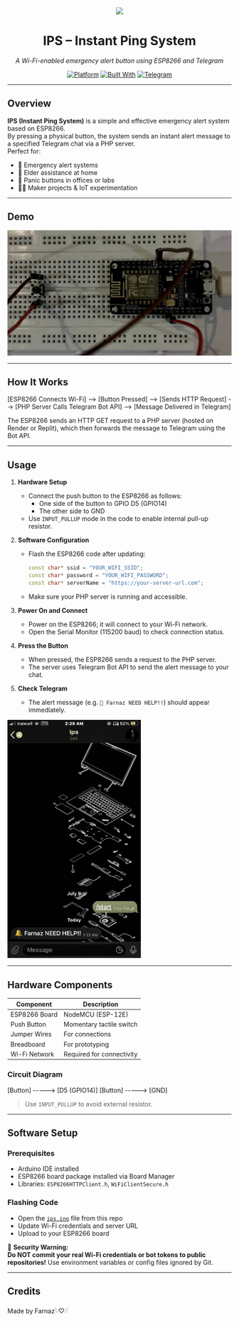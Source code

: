 <div align="center">

<img src="https://img.icons8.com/fluency/96/alarm.png" width="80" />

# IPS – Instant Ping System  
*A Wi-Fi-enabled emergency alert button using ESP8266 and Telegram*

[![Platform](https://img.shields.io/badge/platform-ESP8266-pink.svg)](#hardware)
[![Built With](https://img.shields.io/badge/built%20with-C++-purple.svg)](https://www.arduino.cc/)
[![Telegram](https://img.shields.io/badge/telegram-bot-blue.svg)](https://telegram.org/)

</div>

---

## Overview

**IPS (Instant Ping System)** is a simple and effective emergency alert system based on ESP8266.  
By pressing a physical button, the system sends an instant alert message to a specified Telegram chat via a PHP server.  
Perfect for:

- 🔴 Emergency alert systems  
- 🧓 Elder assistance at home  
- 🏢 Panic buttons in offices or labs  
- 👨‍🔧 Maker projects & IoT experimentation

---

## Demo

<p align="center">
  <img src="ips_pic.jpg" width="750" alt="IPS Demo">
</p>

---

## How It Works

[ESP8266 Connects Wi-Fi] --> [Button Pressed] --> [Sends HTTP Request] --> [PHP Server Calls Telegram Bot API] --> [Message Delivered in Telegram]


The ESP8266 sends an HTTP GET request to a PHP server (hosted on Render or Replit), which then forwards the message to Telegram using the Bot API.

---

## Usage

1. **Hardware Setup**  
   - Connect the push button to the ESP8266 as follows:  
     - One side of the button to GPIO D5 (GPIO14)  
     - The other side to GND  
   - Use `INPUT_PULLUP` mode in the code to enable internal pull-up resistor.

2. **Software Configuration**  
   - Flash the ESP8266 code after updating:  
     ```cpp
     const char* ssid = "YOUR_WIFI_SSID";
     const char* password = "YOUR_WIFI_PASSWORD";
     const char* serverName = "https://your-server-url.com";
     ```
   - Make sure your PHP server is running and accessible.

3. **Power On and Connect**  
   - Power on the ESP8266; it will connect to your Wi-Fi network.  
   - Open the Serial Monitor (115200 baud) to check connection status.

4. **Press the Button**  
   - When pressed, the ESP8266 sends a request to the PHP server.  
   - The server uses Telegram Bot API to send the alert message to your chat.

5. **Check Telegram**  
   - The alert message (e.g. `🔔 Farnaz NEED HELP!!`) should appear immediately.

<img src="mes.jpg" width="300" alt="Telegram message example">

---

## Hardware Components

| Component       | Description                 |
|-----------------|-----------------------------|
| ESP8266 Board   | NodeMCU (ESP-12E)           |
| Push Button     | Momentary tactile switch    |
| Jumper Wires    | For connections             |
| Breadboard      | For prototyping             |
| Wi-Fi Network   | Required for connectivity   |

### Circuit Diagram

[Button] -----> [D5 (GPIO14)]
[Button] -----> [GND]

> Use `INPUT_PULLUP` to avoid external resistor.

---

## Software Setup

### Prerequisites

- Arduino IDE installed  
- ESP8266 board package installed via Board Manager  
- Libraries: `ESP8266HTTPClient.h`, `WiFiClientSecure.h`

### Flashing Code

- Open the [`ips.ino`](ips.ino) file from this repo  
- Update Wi-Fi credentials and server URL  
- Upload to your ESP8266 board

🛑 **Security Warning:**  
**Do NOT commit your real Wi-Fi credentials or bot tokens to public repositories!** Use environment variables or config files ignored by Git.

---

## Credits

Made by Farnaz𓆩♡𓆪

